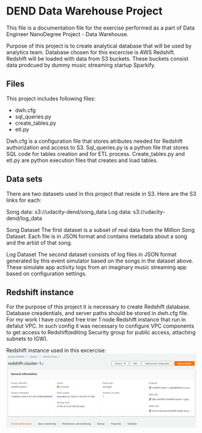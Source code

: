 # DEND Data Warehouse Project
This file is a documentation file for the exercise performed as a part of Data Engineer NanoDegree Project - Data Warehouse. 

Purpose of this project is to create analytical database that will be used by analytics team. Database chosen for this excercise is AWS Redshift. Redshift will be loaded with data from S3 buckets. These buckets consist data prodcued by dummy music streaming startup Sparkify.


## Files
This project includes following files:
 - dwh.cfg 
 - sql_queries.py 
 - create_tables.py
 - etl.py
 
Dwh.cfg is a configuration file that stores atributes needed for Redshift authorization and access to S3.
Sql_queries.py is a python file that stores SQL code for tables creation and for ETL process.
Create_tables.py and etl.py are python execution files that creates and load tables.


## Data sets
There are two datasets used in this project that reside in S3. Here are the S3 links for each:

Song data: s3://udacity-dend/song_data
Log data: s3://udacity-dend/log_data

Song Dataset
The first dataset is a subset of real data from the Million Song Dataset. Each file is in JSON format and contains metadata about a song and the artist of that song. 

Log Dataset
The second dataset consists of log files in JSON format generated by this event simulator based on the songs in the dataset above. These simulate app activity logs from an imaginary music streaming app based on configuration settings.

## Redshift instance
For the purpose of this project it is necessary to create Redshift database. Database creadentials, and server paths should be stored in dwh.cfg file. For my work I have created free trier 1 node Redshift instance that run in defalut VPC. In such config it was necessary to configure VPC components to get access to Redshift(editing Security group for public access, attaching subnets to IGW). 

Redshift instance used in this excercise:
![alt text](https://github.com/matpl2/DEND_Datawarehouse/blob/main/picts/redshift.png)
